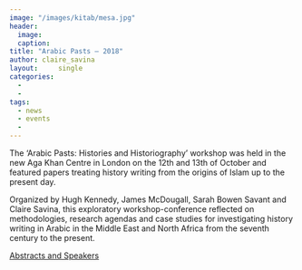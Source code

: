 ```yaml
---
image: "/images/kitab/mesa.jpg"
header:
  image: 
  caption: 
title: "Arabic Pasts – 2018"			
author: claire_savina		
layout:		single
categories:
  - 
  - 
tags:
  - news
  - events
  - 
---
```

The ‘Arabic Pasts: Histories and Historiography’ workshop was held in the new Aga Khan Centre in London on the 12th and 13th of October and featured papers treating history writing from the origins of Islam up to the present day.

Organized by Hugh Kennedy, James McDougall, Sarah Bowen Savant and Claire Savina, this exploratory workshop-conference reflected on methodologies, research agendas and case studies for investigating history writing in Arabic in the Middle East and North Africa from the seventh century to the present.

[Abstracts and Speakers](http://kitab-project.org/arabic-pasts-abstracts/)
